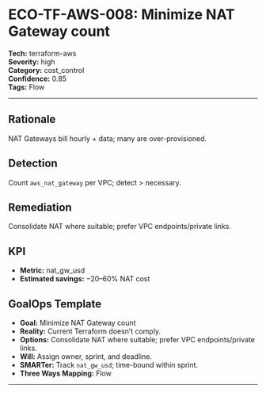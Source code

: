 # ECO-TF-AWS-008: Minimize NAT Gateway count

**Tech:** terraform-aws  
**Severity:** high  
**Category:** cost_control  
**Confidence:** 0.85  
**Tags:** Flow

---

## Rationale
NAT Gateways bill hourly + data; many are over-provisioned.

## Detection
Count `aws_nat_gateway` per VPC; detect > necessary.

## Remediation
Consolidate NAT where suitable; prefer VPC endpoints/private links.

## KPI
- **Metric:** nat_gw_usd  
- **Estimated savings:** −20–60% NAT cost

## GoalOps Template
- **Goal:** Minimize NAT Gateway count  
- **Reality:** Current Terraform doesn’t comply.  
- **Options:** Consolidate NAT where suitable; prefer VPC endpoints/private links.  
- **Will:** Assign owner, sprint, and deadline.  
- **SMARTer:** Track `nat_gw_usd`; time-bound within sprint.  
- **Three Ways Mapping:** Flow

---

